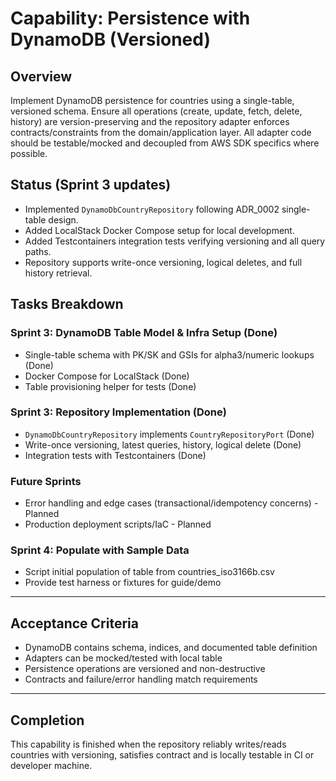 # Capability: Persistence with DynamoDB (Versioned)

## Overview
Implement DynamoDB persistence for countries using a single-table, versioned schema. Ensure all operations (create, update, fetch, delete, history) are version-preserving and the repository adapter enforces contracts/constraints from the domain/application layer. All adapter code should be testable/mocked and decoupled from AWS SDK specifics where possible.

## Status (Sprint 3 updates)
- Implemented `DynamoDbCountryRepository` following ADR_0002 single-table design.
- Added LocalStack Docker Compose setup for local development.
- Added Testcontainers integration tests verifying versioning and all query paths.
- Repository supports write-once versioning, logical deletes, and full history retrieval.

## Tasks Breakdown

### Sprint 3: DynamoDB Table Model & Infra Setup (Done)
- Single-table schema with PK/SK and GSIs for alpha3/numeric lookups (Done)
- Docker Compose for LocalStack (Done)
- Table provisioning helper for tests (Done)

### Sprint 3: Repository Implementation (Done)
- `DynamoDbCountryRepository` implements `CountryRepositoryPort` (Done)
- Write-once versioning, latest queries, history, logical delete (Done)
- Integration tests with Testcontainers (Done)

### Future Sprints
- Error handling and edge cases (transactional/idempotency concerns) - Planned
- Production deployment scripts/IaC - Planned

### Sprint 4: Populate with Sample Data
- Script initial population of table from countries_iso3166b.csv
- Provide test harness or fixtures for guide/demo

---

## Acceptance Criteria
- DynamoDB contains schema, indices, and documented table definition
- Adapters can be mocked/tested with local table
- Persistence operations are versioned and non-destructive
- Contracts and failure/error handling match requirements

---

## Completion
This capability is finished when the repository reliably writes/reads countries with versioning, satisfies contract and is locally testable in CI or developer machine.
